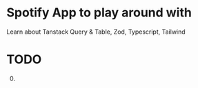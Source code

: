 # Spotify App to play around with

Learn about Tanstack Query & Table, Zod, Typescript, Tailwind

# TODO

0. 